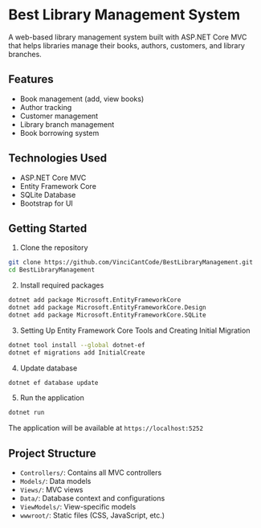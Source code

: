 # Best Library Management System

A web-based library management system built with ASP.NET Core MVC that helps libraries manage their books, authors, customers, and library branches.

## Features

- Book management (add, view books)
- Author tracking
- Customer management
- Library branch management
- Book borrowing system

## Technologies Used

- ASP.NET Core MVC
- Entity Framework Core
- SQLite Database
- Bootstrap for UI

## Getting Started

1. Clone the repository
```bash
git clone https://github.com/VinciCantCode/BestLibraryManagement.git 
cd BestLibraryManagement
```

2. Install required packages
```bash
dotnet add package Microsoft.EntityFrameworkCore
dotnet add package Microsoft.EntityFrameworkCore.Design
dotnet add package Microsoft.EntityFrameworkCore.SQLite  

```
3. Setting Up Entity Framework Core Tools and Creating Initial Migration
```bash
dotnet tool install --global dotnet-ef
dotnet ef migrations add InitialCreate
```

4. Update database
```bash
dotnet ef database update
```

5. Run the application
```bash
dotnet run
```

The application will be available at `https://localhost:5252`

## Project Structure

- `Controllers/`: Contains all MVC controllers
- `Models/`: Data models
- `Views/`: MVC views
- `Data/`: Database context and configurations
- `ViewModels/`: View-specific models
- `wwwroot/`: Static files (CSS, JavaScript, etc.)
